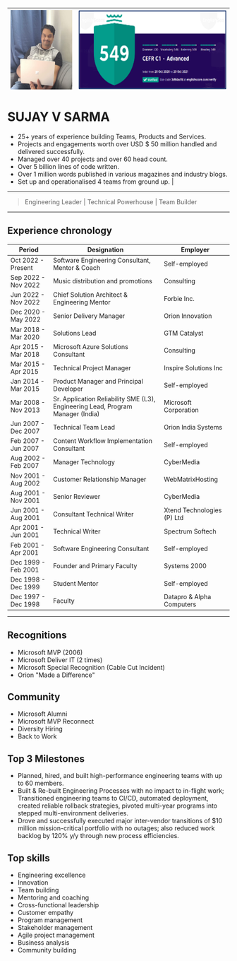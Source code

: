 <img src="profile.jpg" height="180" width="180" /> | <img src="EnglishScore.png" height="180" />
---|---

# SUJAY V SARMA
- 25+ years of experience building Teams, Products and Services.
- Projects and engagements worth over USD $ 50 million handled and delivered successfully.
- Managed over 40 projects and over 60 head count.
- Over 5 billion lines of code written.
- Over 1 million words published in various magazines and industry blogs.
- Set up and operationalised 4 teams from ground up. | 
---
> Engineering Leader | Technical Powerhouse | Team Builder
---

## Experience chronology
Period | Designation | Employer
-------|-------------|-----------------
Oct 2022 - Present  | Software Engineering Consultant, Mentor & Coach | Self-employed
Sep 2022 - Nov 2022 | Music distribution and promotions | Consulting
Jun 2022 - Nov 2022 | Chief Solution Architect & Engineering Mentor | Forbie Inc.
Dec 2020 - May 2022 | Senior Delivery Manager | Orion Innovation
Mar 2018 - Mar 2020 | Solutions Lead | GTM Catalyst
Apr 2015 - Mar 2018 | Microsoft Azure Solutions Consultant | Consulting
Mar 2015 - Apr 2015 | Technical Project Manager | Inspire Solutions Inc
Jan 2014 - Mar 2015 | Product Manager and Principal Developer | Self-employed
Mar 2008 - Nov 2013 | Sr. Application Reliability SME (L3), Engineering Lead, Program Manager (India) | Microsoft Corporation
Jun 2007 - Dec 2007 | Technical Team Lead | Orion India Systems
Feb 2007 - Jun 2007 | Content Workflow Implementation Consultant | Self-employed
Aug 2002 - Feb 2007 | Manager Technology | CyberMedia
Nov 2001 - Aug 2002 | Customer Relationship Manager | WebMatrixHosting
Aug 2001 - Nov 2001 | Senior Reviewer | CyberMedia
Jun 2001 - Aug 2001 | Consultant Technical Writer | Xtend Technologies (P) Ltd
Apr 2001 - Jun 2001 | Technical Writer | Spectrum Softech
Feb 2001 - Apr 2001 | Software Engineering Consultant | Self-employed
Dec 1999 - Feb 2001 | Founder and Primary Faculty | Systems 2000
Dec 1998 - Dec 1999 | Student Mentor | Self-employed
Dec 1997 - Dec 1998 | Faculty | Datapro & Alpha Computers

---

## Recognitions
- Microsoft MVP (2006)
- Microsoft Deliver IT (2 times)
- Microsoft Special Recognition (Cable Cut Incident)
- Orion "Made a Difference"

## Community
- Microsoft Alumni
- Microsoft MVP Reconnect
- Diversity Hiring
- Back to Work

## Top 3 Milestones

- Planned, hired, and built high-performance engineering teams with up to 60 members.
- Built & Re-built Engineering Processes with no impact to in-flight work; Transitioned engineering teams to CI/CD, automated deployment, created reliable rollback strategies, pivoted multi-year programs into stepped multi-environment deliveries.
- Drove and successfully executed major inter-vendor transitions of $10 million mission-critical portfolio with no outages; also reduced work backlog by 120% y/y through new process efficiencies.

## Top skills
- Engineering excellence
- Innovation
- Team building
- Mentoring and coaching
- Cross-functional leadership
- Customer empathy
- Program management
- Stakeholder management
- Agile project management
- Business analysis
- Community building


